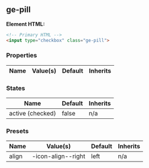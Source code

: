 

## ge-pill

**Element HTML:**
```html
<!-- Primary HTML -->
<input type="checkbox" class="ge-pill">
```

### Properties

| Name | Value(s) | Default | Inherits |
| -------- | ----------- | --------- | ---------- | 


### States

| Name | Default | Inherits |
| -------- | ----------- | --------- |
| active (checked) | false | n/a |


### Presets

| Name | Value(s) | Default | Inherits |
| -------- | ----------- | --------- | ---------- | 
| align | -icon-align--right | left | n/a |
